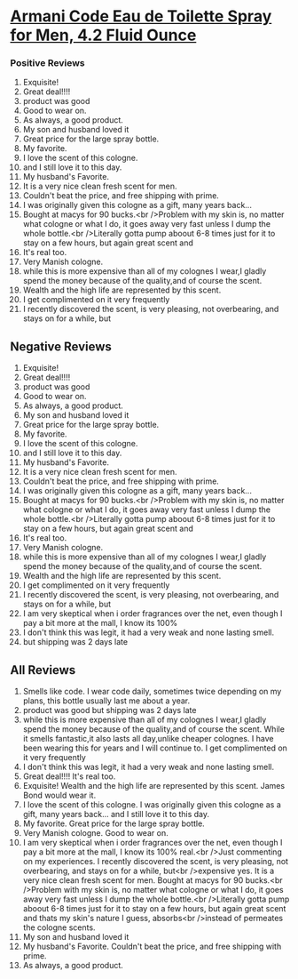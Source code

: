 # [Armani Code Eau de Toilette Spray for Men, 4.2 Fluid Ounce](https://products.checkmycream.com/products/Armani-Code-Eau-de-Toilette-Spray-for-Men-4.2-Fluid-Ounce.html)

### Positive Reviews

<ol>
      <li>Exquisite!</li>
      <li>Great deal!!!!  </li>
      <li>product was good</li>
      <li>Good to wear on.</li>
      <li>As always, a good product.</li>
      <li>My son and husband loved it</li>
      <li>Great price for the large spray bottle.</li>
      <li>My favorite.  </li>
      <li>I love the scent of this cologne.</li>
      <li>and I still love it to this day.</li>
      <li>My husband&#x27;s Favorite.</li>
      <li>It is a very nice clean fresh scent for men.</li>
      <li>Couldn&#x27;t beat the price, and free shipping with prime.</li>
      <li>I was originally given this cologne as a gift, many years back...</li>
      <li>Bought at macys for 90 bucks.&lt;br /&gt;Problem with my skin is, no matter what cologne or what I do, it goes away very fast unless I dump the whole bottle.&lt;br /&gt;Literally gotta pump aboout 6-8 times just for it to stay on a few hours, but again great scent and</li>
      <li>It&#x27;s real too.</li>
      <li>Very Manish cologne.</li>
      <li>while this is more expensive than all of my colognes I wear,I gladly spend the money because of the quality,and of course the scent.</li>
      <li>Wealth and the high life are represented by this scent.</li>
      <li>I get complimented on it very frequently</li>
      <li>I recently discovered the scent, is very pleasing, not overbearing, and stays on for a while, but</li>
</ol>


<h2>Negative Reviews</h2>
<ol>
<li> Exquisite!</li>
<li> Great deal!!!!  </li>
<li> product was good</li>
<li> Good to wear on.</li>
<li> As always, a good product.</li>
<li> My son and husband loved it</li>
<li> Great price for the large spray bottle.</li>
<li> My favorite.  </li>
<li> I love the scent of this cologne.</li>
<li> and I still love it to this day.</li>
<li> My husband&#x27;s Favorite.</li>
<li> It is a very nice clean fresh scent for men.</li>
<li> Couldn&#x27;t beat the price, and free shipping with prime.</li>
<li> I was originally given this cologne as a gift, many years back...</li>
<li> Bought at macys for 90 bucks.&lt;br /&gt;Problem with my skin is, no matter what cologne or what I do, it goes away very fast unless I dump the whole bottle.&lt;br /&gt;Literally gotta pump aboout 6-8 times just for it to stay on a few hours, but again great scent and</li>
<li> It&#x27;s real too.</li>
<li> Very Manish cologne.</li>
<li> while this is more expensive than all of my colognes I wear,I gladly spend the money because of the quality,and of course the scent.</li>
<li> Wealth and the high life are represented by this scent.</li>
<li> I get complimented on it very frequently</li>
<li> I recently discovered the scent, is very pleasing, not overbearing, and stays on for a while, but</li>
<li> I am very skeptical when i order fragrances over the net, even though I pay a bit more at the mall, I know its 100%</li>
<li> I don&#x27;t think this was legit, it had a very weak and none lasting smell.</li>
<li> but shipping was 2 days late</li>
</ol>

<h2>All Reviews</h2>

<ol>
    <li> Smells like code. I wear code daily, sometimes twice depending on my plans, this bottle usually last me about a year.</li>
    <li> product was good but shipping was 2 days late</li>
    <li> while this is more expensive than all of my colognes I wear,I gladly spend the money because of the quality,and of course the scent. While it smells fantastic,it also lasts all day,unlike cheaper colognes. I have been wearing this for years and I will continue to. I get complimented on it very frequently</li>
    <li> I don&#x27;t think this was legit, it had a very weak and none lasting smell.</li>
    <li> Great deal!!!!  It&#x27;s real too.</li>
    <li> Exquisite! Wealth and the high life are represented by this scent. James Bond would wear it.</li>
    <li> I love the scent of this cologne. I was originally given this cologne as a gift, many years back... and I still love it to this day.</li>
    <li> My favorite.  Great price for the large spray bottle.</li>
    <li> Very Manish cologne. Good to wear on.</li>
    <li> I am very skeptical when i order fragrances over the net, even though I pay a bit more at the mall, I know its 100% real.&lt;br /&gt;Just commenting on my experiences. I recently discovered the scent, is very pleasing, not overbearing, and stays on for a while, but&lt;br /&gt;expensive yes. It is a very nice clean fresh scent for men. Bought at macys for 90 bucks.&lt;br /&gt;Problem with my skin is, no matter what cologne or what I do, it goes away very fast unless I dump the whole bottle.&lt;br /&gt;Literally gotta pump aboout 6-8 times just for it to stay on a few hours, but again great scent and thats my skin&#x27;s nature I guess, absorbs&lt;br /&gt;instead of permeates the cologne scents.</li>
    <li> My son and husband loved it</li>
    <li> My husband&#x27;s Favorite. Couldn&#x27;t beat the price, and free shipping with prime.</li>
    <li> As always, a good product.</li>
</ol>




